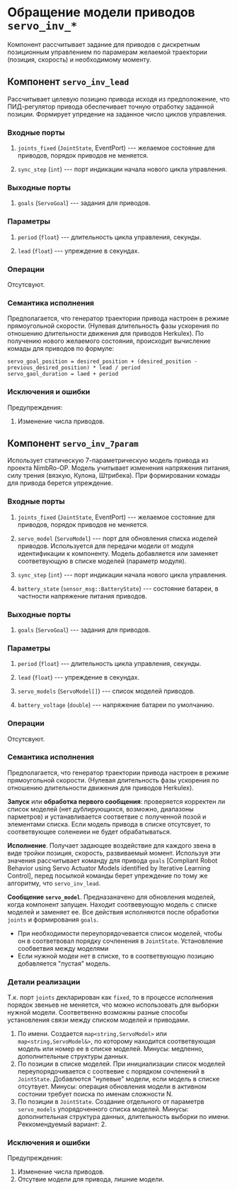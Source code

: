 Обращение модели приводов `servo_inv_*`
=======================


Компонент рассчитывает задание для приводов с дискретным позиционным управлением 
по парамерам желаемой траектории (позиция, скорость) и необходимому моменту.

Компонент  `servo_inv_lead`
---------------------------

Рассчитывает целевую позицию привода исходя из предположение, что ПИД-регулятор привода обеспечивает точную отработку заданной позиции.
Формирует упредение на заданное число циклов управления.

### Входные порты

1. `joints_fixed` (`JointState`, EventPort) --- желаемое состояние для приводов, порядок приводов не меняется.

1. `sync_step` (`int`) --- порт индикации начала нового цикла управления.

### Выходные порты

1. `goals` (`ServoGoal`) --- задания для приводов.

### Параметры

1. `period` (`float`) --- длительность цикла управления, секунды.

1. `lead` (`float`)  --- упреждение в секундах.

### Операции

Отсутсвуют.

### Семантика исполнения

Предполагается, что генератор траектории привода настроен в режиме прямоугольной скорости. (Нулевая длительность фазы ускорения по отношению длительности движения для приводов Herkulex).
По получению нового желаемого состояния, происходит вычисление комады для приводов по формуле:

    servo_goal_position = desired_position + (desired_position - previous_desired_position) * lead / period
    servo_gaol_duration = laed + period


### Исключения и ошибки

Предупреждения:
1. Изменение числа приводов.


Компонент  `servo_inv_7param`
---------------------------

Использует статическую 7-параметрическую модель привода из проекта NimbRo-OP. Модель учитывает изменения напряжения питания, силу трения (вязкую, Кулона, Штрибека).
При формировании комады для привода берется упреждение.

### Входные порты

1. `joints_fixed` (`JointState`, EventPort) --- желаемое состояние для приводов, порядок приводов не меняется.

1. `servo_model` (`ServoModel`) --- порт для обновления списка иоделей приводов. Используется для передачи модели от модуля идентификации к компоненту. 
    Модель добавляется или заменяет соответвующую в списке моделей (параметр модуля).

1. `sync_step` (`int`) --- порт индикации начала нового цикла управления. 

2. `battery_state` (`sensor_msg::BatteryState`) --- состояние батареи, в частности напряжение питания приводов.

### Выходные порты

1. `goals` (`ServoGoal`) --- задания для приводов.

### Параметры

1. `period` (`float`) --- длительность цикла управления, секунды.

1. `lead` (`float`)  --- упреждение в секундах.

1. `servo_models` (`ServoModel[]`)  --- список моделей приводов. 

1. `battery_voltage` (`double`)  --- напряжение батареи по умолчанию.

### Операции

Отсутсвуют.

### Семантика исполнения

Предполагается, что генератор траектории привода настроен в режиме прямоугольной скорости. (Нулевая длительность фазы ускорения по отношению длительности движения для приводов Herkulex).

**Запуск** или **обработка первого сообщения**: проверяется корректен ли список моделей (нет дублирующихся, возможно, диапазоны парметров) 
и устанавливается соответвие с полученной позой и элементами списка. Если модель привода в списке отсутсвует, то соответвующее соленеиеи не будет обрабатываться.


**Исполнение**. Получает задающее воздействие для каждого звена в виде тройки позиция, скорость, развиваемый момент. Используя эти значения рассчитывает
команду для привода `goals` [Compliant Robot Behavior using Servo Actuator Models identified by Iterative Learning Control], перед посылкой команды берет упреждение по тому же алгоритму, что `servo_inv_lead`. 

**Сообщение `servo_model`**. Предназаначено для обновления моделей, когда компонент запущен. Находит соотвевующую модель с списке моделей и заменяет ее. 
Все действия исполняются после обработки `joints` и формирования `goals`.


* При необходимости переупорядочевается список моделей, чтобы он в соответвовал порядку сочленения в `JointState`. Установление сообветвия между моделями 
* Если нужной модеи нет в списке, то в соответвующую позицию добавляется "пустая" модель.


### Детали реализации

Т.к. порт `joints` декларирован как `fixed`, то в процессе исполнения порядок звеньев не меняется, что можно использовать для выборки нужной модели.
Соответвенно возможны разные способы установления связи между списком моделей и приводами. 
1. По имени. Создается `map<string,ServoModel>` или `map<string,ServoModel&>`, по которому находится соответвующая модель или номер ее в списке моделей. 
    Минусы: медленно, дополнительные структуры данных.
2. По позиции в списке моделей. При инициализации список моделей переупорядочивается с соотвевие с порядком сочленений  в `JointState`. 
    Добавлются "нулевые" модели, если модель в списке отсутвует.
    Минусы: операция обновления модели в активном состонии требует поиска по именам сложности N.
3. По позиции в `JointState`. Создание отдельного от параметрв `servo_models` упорядоченного списка моделей.
    Минусы: дополнительная структура данных, длительность выборки по имени.
Реккомендуемый вариант: 2.

### Исключения и ошибки

Предупреждения:
1. Изменение числа приводов.
1. Отсутвие модели для привода, лишние модели.

